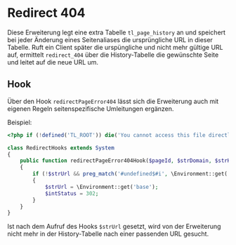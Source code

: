 Redirect 404
============

Diese Erweiterung legt eine extra Tabelle `tl_page_history` an und speichert bei jeder Änderung eines Seitenaliases die ursprüngliche URL in dieser Tabelle. Ruft ein Client später die urspüngliche und nicht mehr gültige URL auf, ermittelt `redirect_404` über die History-Tabelle die gewünschte Seite und leitet auf die neue URL um.

Hook
----

Über den Hook `redirectPageError404` lässt sich die Erweiterung auch mit eigenen Regeln seitenspezifische Umleitungen ergänzen.

Beispiel:

```php
<?php if (!defined('TL_ROOT')) die('You cannot access this file directly!');

class RedirectHooks extends System
{
	public function redirectPageError404Hook($pageId, $strDomain, $strHost, &$strUrl, &$intStatus)
	{
		if (!$strUrl && preg_match('#undefined$#i', \Environment::get('request'), $match))
		{
			$strUrl = \Environment::get('base');
			$intStatus = 302;
		}
	}
}
```

Ist nach dem Aufruf des Hooks `$strUrl` gesetzt, wird von der Erweiterung nicht mehr in der History-Tabelle nach einer passenden URL gesucht.